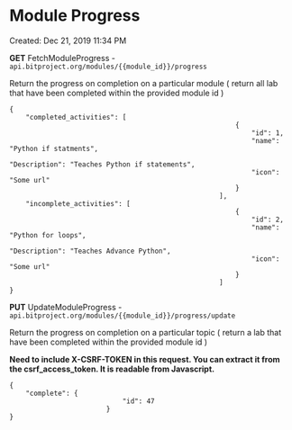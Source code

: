 # Module Progress

Created: Dec 21, 2019 11:34 PM

**GET** FetchModuleProgress - `api.bitproject.org/modules/{{module_id}}/progress`

Return the progress on completion on a particular module 
( return all lab that have been completed within the provided module id )

    {
    	"completed_activities": [
    														{
    															"id": 1,
    															"name": "Python if statments",
    															"Description": "Teaches Python if statements",
    															"icon": "Some url"
    														}
    													],
    	"incomplete_activities": [ 
    														{
    															"id": 2,
    															"name": "Python for loops",
    															"Description": "Teaches Advance Python",
    															"icon": "Some url"
    														}
    													]
    }

**PUT** UpdateModuleProgress - `api.bitproject.org/modules/{{module_id}}/progress/update`

Return the progress on completion on a particular topic 
( return a lab that have been completed within the provided module id )

**Need to include X-CSRF-TOKEN in this request. You can extract it from the csrf_access_token. It is readable from Javascript.**

    {
    	"complete": {
    							"id": 47
    						}
    }